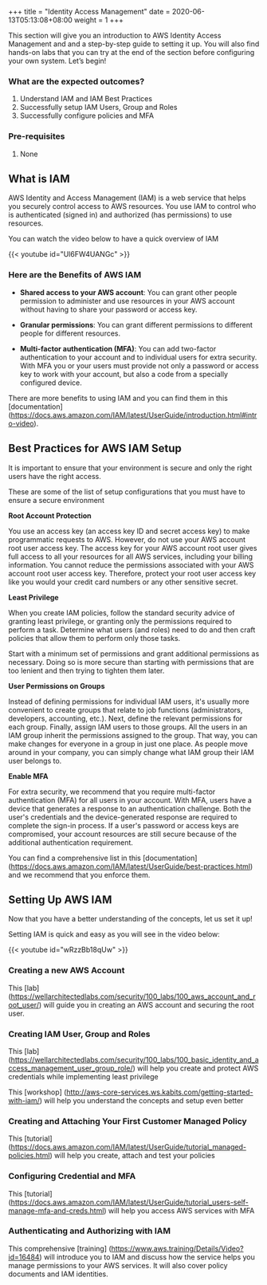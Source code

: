 +++
title = "Identity Access Management"
date =  2020-06-13T05:13:08+08:00
weight = 1
+++

This section will give you an introduction to AWS Identity Access Management and and a step-by-step guide to setting it up. You will also find hands-on labs that you can try at the end of the section before configuring your own system. Let’s begin!

### What are the expected outcomes?

1. Understand IAM and IAM Best Practices
2. Successfully setup IAM Users, Group and Roles
3. Successfully configure policies and MFA

### Pre-requisites

1. None

## What is IAM

AWS Identity and Access Management (IAM) is a web service that helps you securely control access to AWS resources. You use IAM to control who is authenticated (signed in) and authorized (has permissions) to use resources.

You can watch the video below to have a quick overview of IAM

{{< youtube id="Ul6FW4UANGc" >}}


### Here are the Benefits of AWS IAM

* **Shared access to your AWS account**: You can grant other people permission to administer and use resources in your AWS account without having to share your password or access key.

* **Granular permissions**: You can grant different permissions to different people for different resources. 

* **Multi-factor authentication (MFA)**: You can add two-factor authentication to your account and to individual users for extra security. With MFA you or your users must provide not only a password or access key to work with your account, but also a code from a specially configured device.

There are more benefits to using IAM and you can find them in this [documentation] (https://docs.aws.amazon.com/IAM/latest/UserGuide/introduction.html#intro-video).

## Best Practices for AWS IAM Setup

It is important to ensure that your environment is secure and only the right users have the right access.

These are some of the list of setup configurations that you must have to ensure a secure environment

**Root Account Protection**

You use an access key (an access key ID and secret access key) to make programmatic requests to AWS. However, do not use your AWS account root user access key. The access key for your AWS account root user gives full access to all your resources for all AWS services, including your billing information. You cannot reduce the permissions associated with your AWS account root user access key.
Therefore, protect your root user access key like you would your credit card numbers or any other sensitive secret.

**Least Privilege**

When you create IAM policies, follow the standard security advice of granting least privilege, or granting only the permissions required to perform a task. Determine what users (and roles) need to do and then craft policies that allow them to perform only those tasks.

Start with a minimum set of permissions and grant additional permissions as necessary. Doing so is more secure than starting with permissions that are too lenient and then trying to tighten them later.

**User Permissions on Groups**

Instead of defining permissions for individual IAM users, it's usually more convenient to create groups that relate to job functions (administrators, developers, accounting, etc.). Next, define the relevant permissions for each group. Finally, assign IAM users to those groups. All the users in an IAM group inherit the permissions assigned to the group. That way, you can make changes for everyone in a group in just one place. As people move around in your company, you can simply change what IAM group their IAM user belongs to.

**Enable MFA**

For extra security, we recommend that you require multi-factor authentication (MFA) for all users in your account. With MFA, users have a device that generates a response to an authentication challenge. Both the user's credentials and the device-generated response are required to complete the sign-in process. If a user's password or access keys are compromised, your account resources are still secure because of the additional authentication requirement.

You can find a comprehensive list in this [documentation]
(https://docs.aws.amazon.com/IAM/latest/UserGuide/best-practices.html) and we recommend that you enforce them.

## Setting Up AWS IAM

Now that you have a better understanding of the concepts, let us set it up! 

Setting IAM is quick and easy as you will see in the video below:

{{< youtube id="wRzzBb18qUw" >}}

### Creating a new AWS Account 

This [lab] (https://wellarchitectedlabs.com/security/100_labs/100_aws_account_and_root_user/) will guide you in creating an AWS account and securing the root user.

### Creating IAM User, Group and Roles 

This [lab] (https://wellarchitectedlabs.com/security/100_labs/100_basic_identity_and_access_management_user_group_role/) will help you create and protect AWS credentials while implementing least privilege

This [workshop] (http://aws-core-services.ws.kabits.com/getting-started-with-iam/) will help you understand the concepts and setup even better

### Creating and Attaching Your First Customer Managed Policy 

This [tutorial] (https://docs.aws.amazon.com/IAM/latest/UserGuide/tutorial_managed-policies.html) will help you create, attach and test your policies

### Configuring Credential and MFA 

This [tutorial] (https://docs.aws.amazon.com/IAM/latest/UserGuide/tutorial_users-self-manage-mfa-and-creds.html) will help you access AWS services with MFA

### Authenticating and Authorizing with IAM

This comprehensive [training] (https://www.aws.training/Details/Video?id=16484) will introduce you to IAM and discuss how the service helps you manage permissions to your AWS services. It will also cover policy documents and IAM identities.
